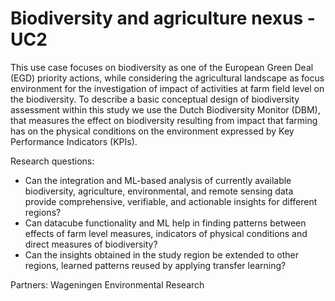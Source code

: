 # Biodiversity and agriculture nexus - UC2

This use case focuses on biodiversity as one of the European Green Deal (EGD) priority actions, while considering the agricultural landscape as focus environment for the investigation of impact of activities at farm field level on the biodiversity. To describe a basic conceptual design of biodiversity assessment within this study we use the Dutch Biodiversity Monitor (DBM), that measures the effect on biodiversity resulting from impact that farming has on the physical conditions on the environment expressed by Key Performance Indicators (KPIs).

Research questions:

* Can the integration and ML-based analysis of currently available biodiversity, agriculture, environmental, and remote sensing data provide comprehensive, verifiable, and actionable insights for different regions?
* Can datacube functionality and ML help in finding patterns between effects of farm level measures, indicators of physical conditions and direct measures of biodiversity?
* Can the insights obtained in the study region be extended to other regions, learned patterns reused by applying transfer learning?

Partners: Wageningen Environmental Research
